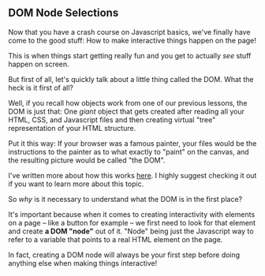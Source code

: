 ## DOM Node Selections

Now that you have a crash course on Javascript basics, we've finally have come to the good stuff: How to make interactive things happen on the page!

This is when things start getting really fun and you get to actually *see* stuff happen on screen.

But first of all, let's quickly talk about a little thing called the DOM. What the heck is it first of all?

Well, if you recall how objects work from one of our previous lessons, the DOM is just that: One *giant* object that gets created after reading all your HTML, CSS, and Javascript files and then creating virtual "tree" representation of your HTML structure.

Put it this way: If your browser was a famous painter, your files would be the instructions to the painter as to what exactly to "paint" on the canvas, and the resulting picture would be called "the DOM".

I've written more about how this works [here](https://medium.com/@johnludena/javascript-for-designers-101-the-dom-an-illustrated-guide-9c3d60a7fe3). I highly suggest checking it out if you want to learn more about this topic.

So *why* is it necessary to understand what the DOM is in the first place?

It's important because when it comes to creating interactivity with elements on a page – like a button for example – we first need to look for that element and create **a DOM "node"** out of it. "Node" being just the Javascript way to refer to a variable that points to a real HTML element on the page.

In fact, creating a DOM node will always be your first step before doing anything else when making things interactive!
